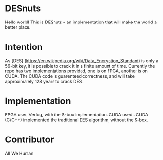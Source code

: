 # DESnuts
Hello world! This is DESnuts - an implementation that will make the world a better place. 

# Intention
As [DES] (https://en.wikipedia.org/wiki/Data_Encryption_Standard) is only a 56-bit key, it is possible to crack it in a finite amount of time. Currently the repo has two implementations provided, one is on FPGA, another is on CUDA. The CUDA code is guarenteed correctness, and will take approximately 128 years to crack DES.

# Implementation
FPGA used Verlog, with the S-box implementation. CUDA used.. CUDA (C/C++) implemented the traditional DES algorithm, without the S-box.

# Contributor
All We Human

